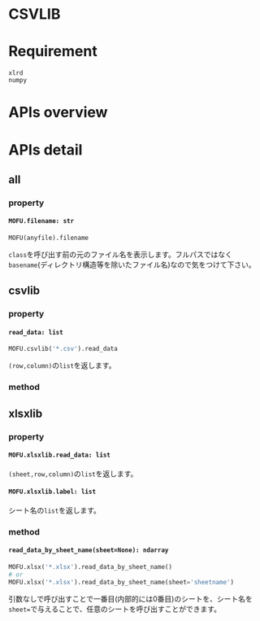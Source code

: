 # CSVLIB
# Requirement

```
xlrd
numpy
```
# APIs overview
# APIs detail
## all
### property
#### **`MOFU.filename: str`**
```python
MOFU(anyfile).filename
```
`class`を呼び出す前の元のファイル名を表示します。フルパスではなく`basename`(ディレクトリ構造等を除いたファイル名)なので気をつけて下さい。

## csvlib
### property
#### **`read_data: list`**
```python
MOFU.csvlib('*.csv').read_data
```
`(row,column)`の`list`を返します。

### method

## xlsxlib
### property
#### **`MOFU.xlsxlib.read_data: list`**
`(sheet,row,column)`の`list`を返します。
#### **`MOFU.xlsxlib.label: list`**
シート名の`list`を返します。
### method
#### **`read_data_by_sheet_name(sheet=None): ndarray`**
```Python
MOFU.xlsx('*.xlsx').read_data_by_sheet_name()
# or
MOFU.xlsx('*.xlsx').read_data_by_sheet_name(sheet='sheetname')
```
引数なしで呼び出すことで一番目(内部的には0番目)のシートを、シート名を`sheet=`で与えることで、任意のシートを呼び出すことができます。
